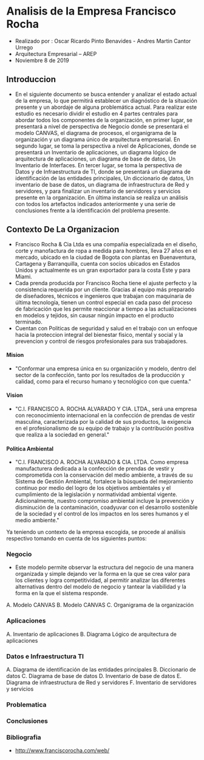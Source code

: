 # Analisis de la Empresa Francisco Rocha
- Realizado por : Oscar Ricardo Pinto Benavides - Andres Martin Cantor Urrego
- Arquitectura Empresarial – AREP
- Noviembre 8 de 2019

## Introduccion
- En el siguiente documento se busca entender y analizar el estado actual de la empresa, lo que permitirá establecer un diagnóstico de la situación presente y un abordaje de alguna problemática actual. Para realizar este estudio es necesario dividir el estudio en 4 partes centrales para abordar todos los componentes de la organización, en primer lugar, se presentará a nivel de perspectiva de Negocio donde se presentará el modelo CANVAS, el diagrama de procesos, el organigrama de la organización y un diagrama único de arquitectura empresarial.
En segundo lugar, se toma la perspectiva a nivel de Aplicaciones, donde se presentará un Inventario de aplicaciones, un diagrama lógico de arquitectura de aplicaciones, un diagrama de base de datos, Un Inventario de Interfaces.
En tercer lugar, se toma la perspectiva de Datos y de Infraestructura de TI, donde se presentará un diagrama de identificación de las entidades principales, Un diccionario de datos, Un inventario de base de datos, un diagrama de infraestructura de Red y servidores, y para finalizar un inventario de servidores y servicios presente en la organización.
En última instancia se realiza un análisis con todos los artefactos indicados anteriormente y una serie de conclusiones frente a la identificación del problema presente.

## Contexto De La Organizacion

- Francisco Rocha & Cia Ltda es una compañia especializada en el diseño, corte y manofactura de ropa a medida para hombres, lleva 27 años en el mercado, ubicado en la ciudad de Bogota con plantas en Buenaventura, Cartagena y Barranquilla, cuenta con socios ubicados en Estados Unidos y actualmente es un gran exportador para la costa Este y para Miami.
- Cada prenda producida por Francisco Rocha tiene el ajuste perfecto y la consistencia requerida por un cliente. Gracias al equipo más preparado de diseñadores, técnicos e ingenieros que trabajan con maquinaria de última tecnología, tienen un control especial en cada paso del proceso de fabricación que les permite reaccionar a tiempo a las actualizaciones en modelos y tejidos, sin causar ningún impacto en el producto terminado.
- Cuentan con Politicas de seguridad y salud en el trabajo con un enfoque hacia la proteccion integral del bienestar fisico, mental y social y la prevencion y control de riesgos profesionales para sus trabajadores.

#### Mision
- "Conformar una empresa única en su organización y modelo, dentro del sector de la confección, tanto por los resultados de la producción y calidad, como para el recurso humano y tecnológico con que cuenta."

#### Vision
- "C.I. FRANCISCO A. ROCHA ALVARADO Y CIA. LTDA., será una empresa con reconocimiento internacional en la confección de prendas de vestir masculina, caracterizada por la calidad de sus productos, la exigencia en el profesionalismo de su equipo de trabajo y la contribución positiva que realiza a la sociedad en general."

#### Politica Ambiental
- "C.I. FRANCISCO A. ROCHA ALVARADO & CIA. LTDA. Como empresa manufacturera dedicada a la confección de prendas de vestir y comprometida con la conservación del medio ambiente, a través de su Sistema de Gestión Ambiental, fortalece la búsqueda del mejoramiento continuo por medio del logro de los objetivos ambientales y el cumplimiento de la legislación y normatividad ambiental vigente. Adicionalmente, nuestro compromiso ambiental incluye la prevención y disminución de la contaminación, coadyuvar con el desarrollo sostenible de la sociedad y el control de los impactos en los seres humanos y el medio ambiente."

Ya teniendo un contexto de la empresa escogida, se procede al análisis respectivo tomando en cuenta de los siguientes puntos:

### Negocio

- Este modelo permite observar la estructura del negocio de una manera organizada y simple dejando ver la forma en la que se crea valor para los clientes y logra competitividad, al permitir analizar las diferentes alternativas dentro del modelo de negocio y tantear la viabilidad y la forma en la que el sistema responde.

A. Modelo CANVAS
B. Modelo CANVAS
C. Organigrama de la organización

### Aplicaciones
A. Inventario de aplicaciones
B. Diagrama Lógico de arquitectura de aplicaciones

### Datos e Infraestructura TI
A. Diagrama de identificación de las entidades principales
B. Diccionario de datos
C. Diagrama de base de datos
D. Inventario de base de datos
E. Diagrama de infraestructura de Red y servidores
F. Inventario de servidores y servicios

### Problematica

### Conclusiones

### Bibliografia
- http://www.franciscorocha.com/web/



